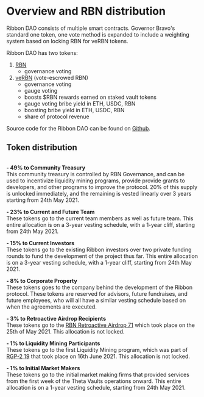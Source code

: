 # Overview and RBN distribution

Ribbon DAO consists of multiple smart contracts. Governor Bravo's standard one token, one vote method is expanded to include a weighting system based on locking RBN for veRBN tokens.

Ribbon DAO has two tokens:

1. &#x20;[RBN](https://www.coingecko.com/en/coins/ribbon-finance)
   * governance voting
2. [veRBN](https://etherscan.io/address/0x19854C9A5fFa8116f48f984bDF946fB9CEa9B5f7) (vote-escrowed RBN)&#x20;
   * governance voting
   * gauge voting
   * boosts $RBN rewards earned on staked vault tokens
   * gauge voting bribe yield in ETH, USDC, RBN
   * boosting bribe yield in ETH, USDC, RBN
   * share of protocol revenue

Source code for the Ribbon DAO can be found on [Github](https://github.com/ribbon-finance/governance/tree/main/contracts).

## Token distribution

<figure><img src="https://files.gitbook.com/v0/b/gitbook-x-prod.appspot.com/o/spaces%2F-MVFqgfeL1BL15YGTBdD%2Fuploads%2FDxsuMy6BVRrDkbzxERrc%2FScreen%20Shot%202022-08-17%20at%203.19.54%20PM.png?alt=media&#x26;token=a00e52c5-c587-4e8e-8d18-60cb43b5d49e" alt=""><figcaption></figcaption></figure>

**- 49% to Community Treasury**\
This community treasury is controlled by RBN Governance, and can be used to incentivize liquidity mining programs, provide provide grants to developers, and other programs to improve the protocol. 20% of this supply is unlocked immediately, and the remaining is vested linearly over 3 years starting from 24th May 2021.

**- 23% to Current and Future Team**\
These tokens go to the current team members as well as future team. This entire allocation is on a 3-year vesting schedule, with a 1-year cliff, starting from 24th May 2021.

**- 15% to Current Investors**\
These tokens go to the existing Ribbon investors over two private funding rounds to fund the development of the project thus far. This entire allocation is on a 3-year vesting schedule, with a 1-year cliff, starting from 24th May 2021.

**- 8% to Corporate Property**\
These tokens goes to the company behind the development of the Ribbon protocol. These tokens are reserved for advisors, future fundraises, and future employees, who will all have a similar vesting schedule based on when the agreements are executed.

**- 3% to Retroactive Airdrop Recipients**\
These tokens go to the [RBN Retroactive Airdrop 71](https://ribbonfinance.medium.com/rbn-airdrop-distribution-70b6cb0b870c) which took place on the 25th of May 2021. This allocation is not locked.

**- 1% to Liquidity Mining Participants**\
These tokens go to the first Liquidity Mining program, which was part of [RGP-2 19](https://ribbonfinance.medium.com/rgp-2-liquidity-mining-program-cc81f0b7a270) that took place on 16th June 2021. This allocation is not locked.

**- 1% to Initial Market Makers**\
These tokens go to the initial market making firms that provided services from the first week of the Theta Vaults operations onward. This entire allocation is on a 1-year vesting schedule, starting from 24th May 2021.
